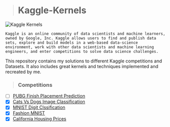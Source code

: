 > # Kaggle-Kernels
![Kaggle Kernels](https://upload.wikimedia.org/wikipedia/commons/7/7c/Kaggle_logo.png)

```Kaggle is an online community of data scientists and machine learners, owned by Google, Inc. Kaggle allows users to find and publish data sets, explore and build models in a web-based data-science environment, work with other data scientists and machine learning engineers, and enter competitions to solve data science challenges.```

This repository contains my solutions to different Kaggle competitions and Datasets. It also includes great kernels and techniques implemented and recreated by me. 

> ### Competitions
- [ ] [PUBG Finish Placement Prediction]()
- [x] [Cats Vs Dogs Image Classification]()
- [x] [MNIST Digit Clssification]()
- [x] [Fashion MNIST]()
- [x] [California Housing Prices]()
